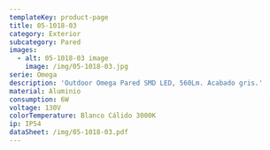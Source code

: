 ```yaml
---
templateKey: product-page
title: 05-1018-03
category: Exterior
subcategory: Pared
images:
  - alt: 05-1018-03 image
    image: /img/05-1018-03.jpg
serie: Omega
description: 'Outdoor Omega Pared SMD LED, 560Lm. Acabado gris.'
material: Aluminio
consumption: 6W
voltage: 130V
colorTemperature: Blanco Cálido 3000K
ip: IP54
dataSheet: /img/05-1018-03.pdf
---
```


